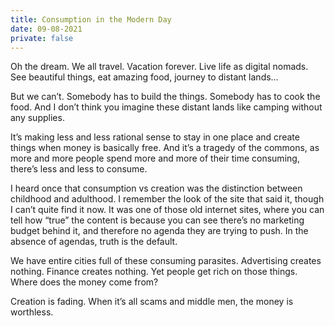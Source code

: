 ```yaml
---
title: Consumption in the Modern Day
date: 09-08-2021
private: false
---
```


Oh the dream. We all travel. Vacation forever. Live life as digital nomads. See beautiful things, eat amazing food, journey to distant lands…

But we can’t. Somebody has to build the things. Somebody has to cook the food. And I don’t think you imagine these distant lands like camping without any supplies.



It’s making less and less rational sense to stay in one place and create things when money is basically free. And it’s a tragedy of the commons, as more and more people spend more and more of their time consuming, there’s less and less to consume.



I heard once that consumption vs creation was the distinction between childhood and adulthood. I remember the look of the site that said it, though I can’t quite find it now. It was one of those old internet sites, where you can tell how “true” the content is because you can see there’s no marketing budget behind it, and therefore no agenda they are trying to push. In the absence of agendas, truth is the default.



We have entire cities full of these consuming parasites. Advertising creates nothing. Finance creates nothing. Yet people get rich on those things. Where does the money come from?



Creation is fading. When it’s all scams and middle men, the money is worthless.
